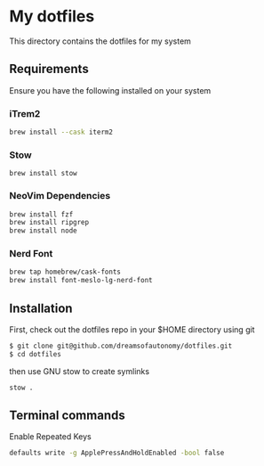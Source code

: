 # My dotfiles

This directory contains the dotfiles for my system

## Requirements

Ensure you have the following installed on your system

### iTrem2
```bash
brew install --cask iterm2
```

### Stow

```
brew install stow
```

### NeoVim Dependencies

```bash
brew install fzf
brew install ripgrep
brew install node
```

### Nerd Font
```bash
brew tap homebrew/cask-fonts
brew install font-meslo-lg-nerd-font
```

## Installation

First, check out the dotfiles repo in your $HOME directory using git

```bash
$ git clone git@github.com/dreamsofautonomy/dotfiles.git
$ cd dotfiles
```

then use GNU stow to create symlinks

```bash
stow .
```


## Terminal commands

Enable Repeated Keys

```bash
defaults write -g ApplePressAndHoldEnabled -bool false
```



